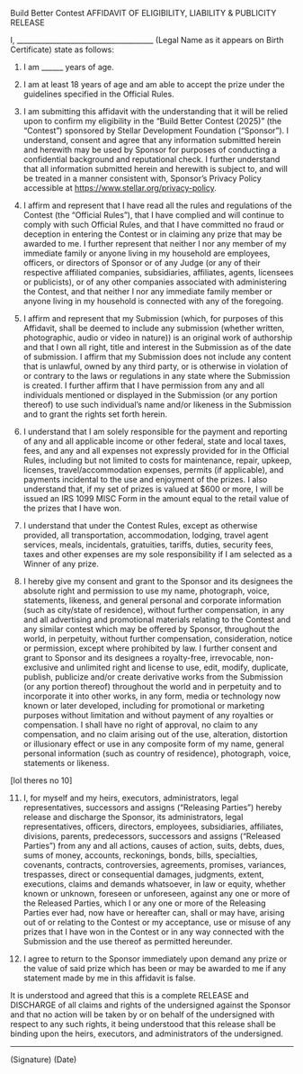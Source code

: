 Build Better Contest
AFFIDAVIT OF ELIGIBILITY, LIABILITY & PUBLICITY RELEASE

I, ______________________________________ (Legal Name as it appears on Birth Certificate) state as
follows:

1. I am ______ years of age.

2. I am at least 18 years of age and am able to accept the prize under the guidelines specified in the
Official Rules.

3. I am submitting this affidavit with the understanding that it will be relied upon to confirm my
eligibility in the “Build Better Contest (2025)” (the “Contest”) sponsored by Stellar Development Foundation
(“Sponsor”). I understand, consent and agree that any information submitted herein and herewith may be used by
Sponsor for purposes of conducting a confidential background and reputational check. I further understand that all
information submitted herein and herewith is subject to, and will be treated in a manner consistent with, Sponsor’s
Privacy Policy accessible at https://www.stellar.org/privacy-policy.

4. I affirm and represent that I have read all the rules and regulations of the Contest (the “Official
Rules”), that I have complied and will continue to comply with such Official Rules, and that I have committed no
fraud or deception in entering the Contest or in claiming any prize that may be awarded to me. I further represent
that neither I nor any member of my immediate family or anyone living in my household are employees, officers, or
directors of Sponsor or of any Judge (or any of their respective affiliated companies, subsidiaries, affiliates, agents,
licensees or publicists), or of any other companies associated with administering the Contest, and that neither I nor
any immediate family member or anyone living in my household is connected with any of the foregoing.

5. I affirm and represent that my Submission (which, for purposes of this Affidavit, shall be deemed
to include any submission (whether written, photographic, audio or video in nature)) is an original work of
authorship and that I own all right, title and interest in the Submission as of the date of submission. I affirm that my
Submission does not include any content that is unlawful, owned by any third party, or is otherwise in violation of or
contrary to the laws or regulations in any state where the Submission is created. I further affirm that I have
permission from any and all individuals mentioned or displayed in the Submission (or any portion thereof) to use
such individual’s name and/or likeness in the Submission and to grant the rights set forth herein.

7. I understand that I am solely responsible for the payment and reporting of any and all applicable
income or other federal, state and local taxes, fees, and any and all expenses not expressly provided for in the
Official Rules, including but not limited to costs for maintenance, repair, upkeep, licenses, travel/accommodation
expenses, permits (if applicable), and payments incidental to the use and enjoyment of the prizes. I also understand
that, if my set of prizes is valued at $600 or more, I will be issued an IRS 1099 MISC Form in the amount equal to
the retail value of the prizes that I have won.

8. I understand that under the Contest Rules, except as otherwise provided, all transportation,
accommodation, lodging, travel agent services, meals, incidentals, gratuities, tariffs, duties, security fees, taxes and
other expenses are my sole responsibility if I am selected as a Winner of any prize.

9. I hereby give my consent and grant to the Sponsor and its designees the absolute right and
permission to use my name, photograph, voice, statements, likeness, and general personal and corporate information
(such as city/state of residence), without further compensation, in any and all advertising and promotional materials
relating to the Contest and any similar contest which may be offered by Sponsor, throughout the world, in perpetuity,
without further compensation, consideration, notice or permission, except where prohibited by law. I further consent
and grant to Sponsor and its designees a royalty-free, irrevocable, non-exclusive and unlimited right and license to
use, edit, modify, duplicate, publish, publicize and/or create derivative works from the Submission (or any portion
thereof) throughout the world and in perpetuity and to incorporate it into other works, in any form, media or
technology now known or later developed, including for promotional or marketing purposes without limitation and
without payment of any royalties or compensation. I shall have no right of approval, no claim to any compensation,
and no claim arising out of the use, alteration, distortion or illusionary effect or use in any composite form of my
name, general personal information (such as country of residence), photograph, voice, statements or likeness.

[lol theres no 10]

11. I, for myself and my heirs, executors, administrators, legal representatives, successors and assigns
(“Releasing Parties”) hereby release and discharge the Sponsor, its administrators, legal representatives, officers,
directors, employees, subsidiaries, affiliates, divisions, parents, predecessors, successors and assigns (“Released
Parties”) from any and all actions, causes of action, suits, debts, dues, sums of money, accounts, reckonings, bonds,
bills, specialties, covenants, contracts, controversies, agreements, promises, variances, trespasses, direct or
consequential damages, judgments, extent, executions, claims and demands whatsoever, in law or equity, whether
known or unknown, foreseen or unforeseen, against any one or more of the Released Parties, which I or any one or
more of the Releasing Parties ever had, now have or hereafter can, shall or may have, arising out of or relating to the
Contest or my acceptance, use or misuse of any prizes that I have won in the Contest or in any way connected with
the Submission and the use thereof as permitted hereunder.

12. I agree to return to the Sponsor immediately upon demand any prize or the value of said prize
which has been or may be awarded to me if any statement made by me in this affidavit is false.


It is understood and agreed that this is a complete RELEASE and DISCHARGE of all claims and rights of the
undersigned against the Sponsor and that no action will be taken by or on behalf of the undersigned with respect to
any such rights, it being understood that this release shall be binding upon the heirs, executors, and administrators of
the undersigned.

____________________________________________ ____________________________
(Signature) (Date)
